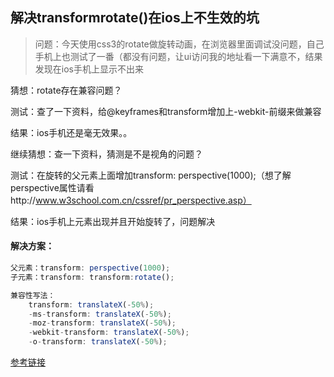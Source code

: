 ## 解决transformrotate()在ios上不生效的坑

> 问题：今天使用css3的rotate做旋转动画，在浏览器里面调试没问题，自己手机上也测试了一番（都没有问题，让ui访问我的地址看一下满意不，结果发现在ios手机上显示不出来

猜想：rotate存在兼容问题？

测试：查了一下资料，给@keyframes和transform增加上-webkit-前缀来做兼容

结果：ios手机还是毫无效果。。

继续猜想：查一下资料，猜测是不是视角的问题？

测试：在旋转的父元素上面增加transform: perspective(1000);（想了解perspective属性请看http://www.w3school.com.cn/cssref/pr_perspective.asp）

结果：ios手机上元素出现并且开始旋转了，问题解决

#### 解决方案：

````js
父元素：transform: perspective(1000);
子元素：transform: transform:rotate();

兼容性写法：
	transform: translateX(-50%);
    -ms-transform: translateX(-50%);
    -moz-transform: translateX(-50%);
    -webkit-transform: translateX(-50%);
    -o-transform: translateX(-50%);

````

[参考链接](https://blog.csdn.net/THINK_OF_/article/details/81274683)